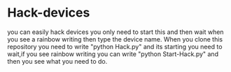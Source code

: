 # Hack-devices
you can easily hack devices you only need to start this and then wait when you see a rainbow writing then type the device name.
When you clone this repository you need to write "python Hack.py" and its starting you need to wait,if you see rainbow writing you can write "python Start-Hack.py"
and then you see what you need to do.

